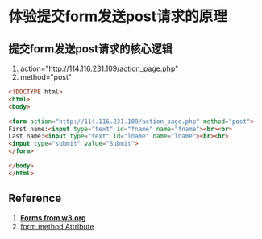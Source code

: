 # 体验提交form发送post请求的原理

## 提交form发送post请求的核心逻辑

1. action="http://114.116.231.109/action_page.php"
2. method="post"

```html
<!DOCTYPE html>
<html>
<body>

<form action="http://114.116.231.109/action_page.php" method="post">
First name:<input type="text" id="fname" name="fname"><br><br>
Last name:<input type="text" id="lname" name="lname"><br><br>
<input type="submit" value="Submit">
</form>

</body>
</html>
```

## Reference

1. [**Forms from w3.org**](https://www.w3.org/TR/html401/interact/forms.html)
2. [form method Attribute](https://www.w3schools.com/tags/tryit.asp?filename=tryhtml_form_method)

